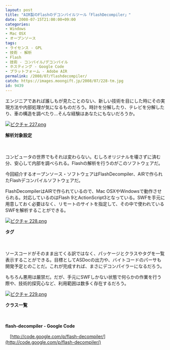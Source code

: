 ```yaml
---
layout: post
title: "AIR製のFlashのデコンパイルツール「FlashDecompiler」"
date: 2008-07-15T21:00:00+09:00
categories:
- Windows
- Mac OSX
- オープンソース
tags: 
- ライセンス - GPL
- 技術 - 解析
- Flash
- 技術 - コンパイル/デコンパイル
- ホスティング - Google Code
- プラットフォーム - Adobe AIR
permalink: /2008/07/flashdecompiler/
catch: https://images.moongift.jp/2008/07/228-tm.jpg
id: 9439
---
```

エンジニアであれば誰しもが見たことのない、新しい技術を目にした時にその実現方法や内部処理が気になるものだろう。時計を分解したり、テレビを分解したり、車の構造を調べたり…そんな経験はあなたにもないだろうか。

  

[![ピクチャ 227.png](https://images.moongift.jp/2008/07/227-tm.jpg)](https://images.moongift.jp/2008/07/227.jpg)  
  
**解析対象設定**

  

　

  

コンピュータの世界でもそれは変わらない。むしろオリジナルを壊さずに済む分、安心して内部を調べられる。Flashの解析を行うのがこのソフトウェアだ。

  

今回紹介するオープンソース・ソフトウェアはFlashDecompiler、AIRで作られたFlashデコンパイルソフトウェアだ。

  
  
<!--more-->  

FlashDecompilerはAIRで作られているので、Mac OSXやWindowsで動作させられる。対応しているのはFlash 9とActionScript3となっている。SWFを手元に用意しておく必要はなく、リモートのサイトを指定して、その中で使われているSWFを解析することができる。

  

[![ピクチャ 228.png](https://images.moongift.jp/2008/07/228-tm.jpg)](https://images.moongift.jp/2008/07/228.jpg)  
  
**タグ**

  

　

  

ソースコードがそのまま出てくる訳ではなく、パッケージとクラスやタグを一覧表示することができる。目標としてASDocの出力や、バイトコードのパーサも開発予定とのことだ。これが完成すれば、まさにデコンパイラーになるだろう。

  

もちろん悪用は厳禁だ。だが、手元にSWFしかない状態で何らかの作業を行う際や、技術的探究心など、利用範囲は数多く存在するだろう。

  

[![ピクチャ 229.png](https://images.moongift.jp/2008/07/229-tm.jpg)](https://images.moongift.jp/2008/07/229.jpg)  
  
**クラス一覧**

  

　

  

**flash-decompiler - Google Code**  
  
　[http://code.google.com/p/flash-decompiler/](http://code.google.com/p/flash-decompiler/)

  
